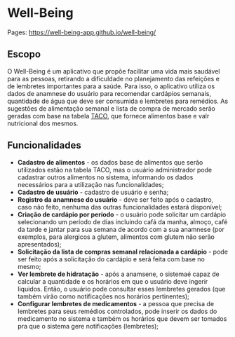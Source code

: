 # Well-Being
Pages: https://well-being-app.github.io/well-being/

## Escopo
O Well-Being é um aplicativo que propõe facilitar uma vida mais saudável para as pessoas, retirando a dificuldade no planejamento das refeições e de lembretes importantes para a saúde. Para isso, o aplicativo utiliza os dados de anamnese do usuário para recomendar cardápios semanais, quantidade de água que deve ser consumida e lembretes para remédios.
As sugestões de alimentação semanal e lista de compra de mercado serão geradas com base na tabela [TACO](https://www.nepa.unicamp.br/taco/tabela.php?ativo=tabela), que fornece alimentos base e valr nutricional dos mesmos.

## Funcionalidades

- **Cadastro de alimentos** - os dados base de alimentos que serão utilizados estão na tabela TACO, mas o usuário administrador pode cadastrar outros alimentos no sistema, informando os dados necessários para a utilização nas funcionalidades;
- **Cadastro de usuário** - cadastro de usuário e senha;
- **Registro da anamnese do usuário** - deve ser feito após o cadastro, caso não feito, nenhuma das outras funcionalidades estará disponível;
- **Criação de cardápio por período** - o usuário pode solicitar um cardápio selecionando um período de dias incluindo cafá da manha, almoço, café da tarde e jantar para sua semana de acordo com a sua anamnese (por exemplos, para alergicos a glutem, alimentos com glutem não serão apresentados);
- **Solicitação da lista de compras semanal relacionada a cardápio** - pode ser feito após a solicitação do cardápio e será feita com base no mesmo;
- **Ver lembrete de hidratação** - após a anamsene, o sistemaé capaz de calcular a quantidade e os horários em que o usuário deve ingerir liquidos. Então, o usuário pode consultar esses lembretes gerados (que também virão como notificações nos horários pertinentes);
- **Configurar lembretes de medicamentos** - a pessoa que precisa de lembretes para seus remédios controlados, pode inserir os dados do medicamento no sistema e também os horários que devem ser tomados pra que o sistema gere notificações (lembretes);

